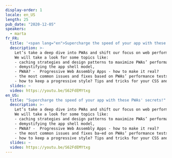 ```yaml
---
display-order: 1
locale: en_US
length: 25
pub_date: "2020-12-05"
speakers:
  - marta
fr_FR:
  title: '<span lang="en">Supercharge the speed of your app with these PWA’s secrets!</span>'
  description: >-
    Let’s take a deep dive into PWAs and shift our focus on web performance! In this talk, I will tell you the big secrets on how to improve the speed of your apps with progressive enhancement. 
    We will take a look for some topics like:
    - caching strategies and design patterns to maximize PWAs’ performance, 
    - demystifying the app shell model,
    - PWAA? -  Progressive Web Assembly Apps - how to make it real?
    - the most common issues and fixes based on PWAs’ performance tests,
    - how to keep a progressive style? Tips and tricks for your CSS and assets.
  slides: ~
  video: https://youtu.be/S62FdEMYtxg
en_US:
  title: "Supercharge the speed of your app with these PWAs' secrets!"
  description: >-
    Let’s take a deep dive into PWAs and shift our focus on web performance! In this talk, I will tell you the big secrets on how to improve the speed of your apps with progressive enhancement. 
    We will take a look for some topics like:
    - caching strategies and design patterns to maximize PWAs’ performance, 
    - demystifying the app shell model,
    - PWAA? -  Progressive Web Assembly Apps - how to make it real?
    - the most common issues and fixes ba~ed on PWAs’ performance tests,
    - how to keep a progressive style? Tips and tricks for your CSS and assets.
  slides: ~
  video: https://youtu.be/S62FdEMYtxg
---
```

